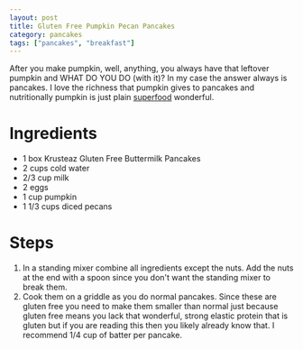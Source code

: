 ```yaml
---
layout: post
title: Gluten Free Pumpkin Pecan Pancakes
category: pancakes
tags: ["pancakes", "breakfast"]
---
```

After you make pumpkin, well, anything, you always have that leftover pumpkin and WHAT DO YOU DO (with it)?  In my case the answer always is pancakes.  I love the richness that pumpkin gives to pancakes and nutritionally pumpkin is just plain [superfood](https://www.myrecipes.com/healthy-diet/super-foods/health-benefits-of-pumpkin) wonderful.  


# Ingredients
* 1 box Krusteaz Gluten Free Buttermilk Pancakes
* 2 cups cold water
* 2/3 cup milk 
* 2 eggs
* 1 cup pumpkin
* 1 1/3 cups diced pecans

# Steps

1. In a standing mixer combine all ingredients except the nuts.  Add the nuts at the end with a spoon since you don't want the standing mixer to break them.
2. Cook them on a griddle as you do normal pancakes. Since these are gluten free you need to make them smaller than normal just because gluten free means you lack that wonderful, strong elastic protein that is gluten but if you are reading this then you likely already know that. I recommend 1/4 cup of batter per pancake.
